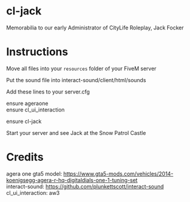 # cl-jack
Memorabilia to our early Administrator of CityLife Roleplay, Jack Focker

# Instructions
Move all files into your `resources` folder of your FiveM server

Put the sound file into interact-sound/client/html/sounds

Add these lines to your server.cfg

ensure ageraone  
ensure cl_ui_interaction  
  
ensure cl-jack  

Start your server and see Jack at the Snow Patrol Castle  

# Credits
agera one gta5 model: https://www.gta5-mods.com/vehicles/2014-koenigsegg-agera-r-hq-digitaldials-one-1-tuning-set  
interact-sound: https://github.com/plunkettscott/interact-sound   
cl_ui_interaction: aw3  
